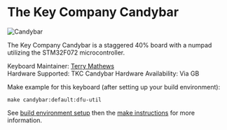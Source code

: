 The Key Company Candybar
===

![Candybar](https://cdn.shopify.com/s/files/1/1679/2319/articles/CandyBar_Promo_400x225_1000x.jpg?v=1538150501)


The Key Company Candybar is a staggered 40% board with a numpad utilizing the STM32F072 microcontroller.

Keyboard Maintainer: [Terry Mathews](https://github.com/TerryMathews/)  
Hardware Supported: TKC Candybar 
Hardware Availability: Via GB  


Make example for this keyboard (after setting up your build environment):

    make candybar:default:dfu-util

See [build environment setup](https://docs.qmk.fm/build_environment_setup.html) then the [make instructions](https://docs.qmk.fm/make_instructions.html) for more information.
